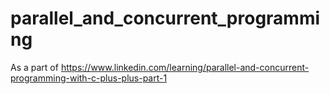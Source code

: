 # parallel_and_concurrent_programming
As a part of https://www.linkedin.com/learning/parallel-and-concurrent-programming-with-c-plus-plus-part-1
